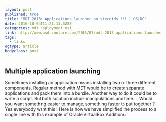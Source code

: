 ```yaml
---
layout: post 
published: true 
title: "MDT 2013: Applications launcher on steroids !!! | OS|DC" 
date: 2016-10-04T11:21:13.528Z
categories: mdt deployment msi
link: http://www.osd-couture.com/2015/07/mdt-2013-applications-launcher-on.html 
tags:
  - links
ogtype: article 
bodyclass: post 
---
```


## Multiple application launching

Sometimes installing an application means installing two or three different components. Regular method with MDT would be to create separate applications and pack them into a bundle. Another way to do it could be to write a script. But both solution include manipulations and time…  Would you want something easier to manage, something faster to put together ? Yes everybody want this ! Here is how we have simplified the process to a single line with this example of Oracle VirtualBox Additions: